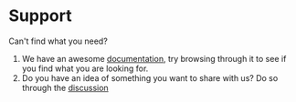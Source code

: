 <!-- https://docs.github.com/en/communities/setting-up-your-project-for-healthy-contributions/adding-support-resources-to-your-project -->

Support
=======

Can't find what you need?
1. We have an awesome [documentation](/docs/README.md), try browsing through it to see if you find what you are looking for.
2. Do you have an idea of something you want to share with us? Do so through the [discussion](https://github.com/sebsmgzz/IoTunas/discussions/categories/ideas)
